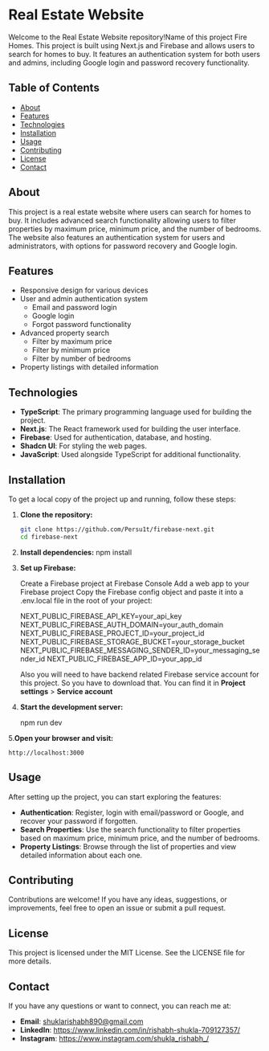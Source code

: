 # Real Estate Website

Welcome to the Real Estate Website repository!Name of this project Fire Homes. This project is built using Next.js and Firebase and allows users to search for homes to buy. It features an authentication system for both users and admins, including Google login and password recovery functionality.

## Table of Contents
- [About](#about)
- [Features](#features)
- [Technologies](#technologies)
- [Installation](#installation)
- [Usage](#usage)
- [Contributing](#contributing)
- [License](#license)
- [Contact](#contact)

## About
This project is a real estate website where users can search for homes to buy. It includes advanced search functionality allowing users to filter properties by maximum price, minimum price, and the number of bedrooms. The website also features an authentication system for users and administrators, with options for password recovery and Google login.

## Features
- Responsive design for various devices
- User and admin authentication system
  - Email and password login
  - Google login
  - Forgot password functionality
- Advanced property search
  - Filter by maximum price
  - Filter by minimum price
  - Filter by number of bedrooms
- Property listings with detailed information

## Technologies
- **TypeScript**: The primary programming language used for building the project.
- **Next.js**: The React framework used for building the user interface.
- **Firebase**: Used for authentication, database, and hosting.
- **Shadcn UI**: For styling the web pages.
- **JavaScript**: Used alongside TypeScript for additional functionality.

## Installation
To get a local copy of the project up and running, follow these steps:

1. **Clone the repository:**
   ```bash
   git clone https://github.com/Persu1t/firebase-next.git
   cd firebase-next
2. **Install dependencies:**
    npm install
3. **Set up Firebase:**

    Create a Firebase project at Firebase Console
    Add a web app to your Firebase project
    Copy the Firebase config object and paste it into a .env.local file in the root of your project:
    
    NEXT_PUBLIC_FIREBASE_API_KEY=your_api_key
    NEXT_PUBLIC_FIREBASE_AUTH_DOMAIN=your_auth_domain
    NEXT_PUBLIC_FIREBASE_PROJECT_ID=your_project_id
    NEXT_PUBLIC_FIREBASE_STORAGE_BUCKET=your_storage_bucket
    NEXT_PUBLIC_FIREBASE_MESSAGING_SENDER_ID=your_messaging_sender_id
    NEXT_PUBLIC_FIREBASE_APP_ID=your_app_id
    
    Also you will need to have backend related Firebase service account for this project. So you have to download that.
    You can find it in **Project settings** > **Service account**

4. **Start the development server:**

    npm run dev

5.**Open your browser and visit:**

    http://localhost:3000

## Usage
After setting up the project, you can start exploring the features:

- **Authentication**: Register, login with email/password or Google, and recover your password if forgotten.
- **Search Properties**: Use the search functionality to filter properties based on maximum price, minimum price, and the number of bedrooms.
- **Property Listings**: Browse through the list of properties and view detailed information about each one.

## Contributing
Contributions are welcome! If you have any ideas, suggestions, or improvements, feel free to open an issue or submit a pull request.

## License
This project is licensed under the MIT License. See the LICENSE file for more details.

## Contact
If you have any questions or want to connect, you can reach me at:
- **Email**: shuklarishabh890@gmail.com
- **LinkedIn**: https://www.linkedin.com/in/rishabh-shukla-709127357/
- **Instagram**: https://www.instagram.com/shukla_rishabh_/
